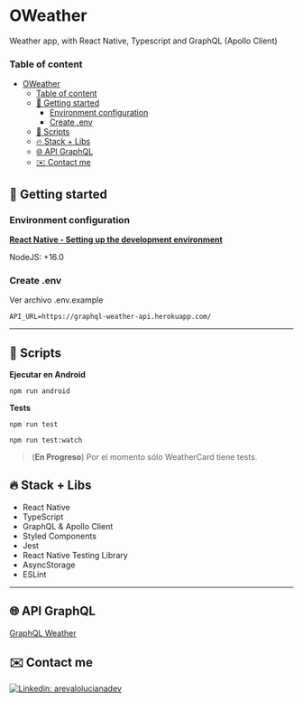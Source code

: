 # OWeather

Weather app, with React Native, Typescript and GraphQL (Apollo Client)

### Table of content
- [OWeather](#oweather)
    - [Table of content](#table-of-content)
  - [🚀 Getting started](#-getting-started)
    - [Environment configuration](#environment-configuration)
    - [Create .env](#create-env)
  - [🔸 Scripts](#-scripts)
  - [🔥 Stack + Libs](#-stack--libs)
  - [🌐 API GraphQL](#-api-graphql)
  - [✉️ Contact me](#️-contact-me)

## 🚀 Getting started

### Environment configuration

[**React Native - Setting up the development environment**](https://reactnative.dev/docs/environment-setup)

NodeJS: +16.0

### Create .env
Ver archivo .env.example

```
API_URL=https://graphql-weather-api.herokuapp.com/
```
***

## 🔸 Scripts

**Ejecutar en Android**

`npm run android`

**Tests**

`npm run test`

`npm run test:watch`

> (**En Progreso**) Por el momento sólo WeatherCard tiene tests.

## 🔥 Stack + Libs
* React Native
* TypeScript
* GraphQL & Apollo Client
* Styled Components
* Jest
* React Native Testing Library
* AsyncStorage
* ESLint
***

## 🌐 API GraphQL
[GraphQL Weather](https://graphql-weather-api.herokuapp.com/)

## ✉️ Contact me

[![Linkedin: arevalolucianadev](https://img.shields.io/badge/-arevalolucianadev-blue?style=for-the-badge&logo=Linkedin&logoColor=white&logoWidth=50&link=https://www.linkedin.com/in/arevalolucianadev/)](https://www.linkedin.com/in/arevalolucianadev/)